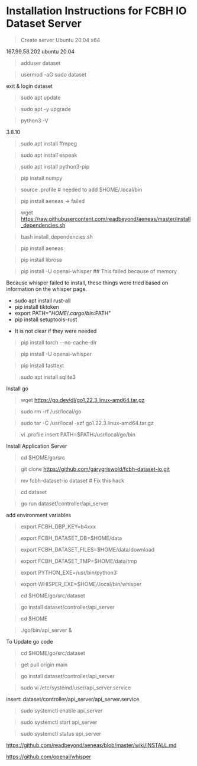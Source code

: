 # Installation Instructions for FCBH IO Dataset Server

> Create server Ubuntu 20.04 x64

167.99.58.202 ubuntu 20.04

> adduser dataset

> usermod -aG sudo dataset

exit & login dataset

> sudo apt update

> sudo apt -y upgrade

> python3 -V

3.8.10

> sudo apt install ffmpeg

> sudo apt install espeak

> sudo apt install python3-pip

> pip install numpy

> source .profile  # needed to add $HOME/.local/bin

> pip install aeneas -> failed

> wget https://raw.githubusercontent.com/readbeyond/aeneas/master/install_dependencies.sh

> bash install_dependencies.sh

> pip install aeneas

> pip install librosa

> pip install -U openai-whisper ## This failed because of memory

Because whisper failed to install, these things were tried
based on information on the whisper page.
- sudo apt install rust-all
- pip install tiktoken
- export PATH="$HOME/.cargo/bin:$PATH"
- pip install setuptools-rust
+ It is not clear if they were needed

> pip install torch --no-cache-dir

> pip install -U openai-whisper

> pip install fasttext

> sudo apt install sqlite3

Install go
> wget https://go.dev/dl/go1.22.3.linux-amd64.tar.gz

> sudo rm -rf /usr/local/go

> sudo tar -C /usr/local -xzf go1.22.3.linux-amd64.tar.gz

> vi .profile
insert PATH=$PATH:/usr/local/go/bin

Install Application Server
> cd $HOME/go/src

> git clone https://github.com/garygriswold/fcbh-dataset-io.git

> mv fcbh-dataset-io dataset  # Fix this hack

> cd dataset

> go run dataset/controller/api_server

add environment variables
 
> export FCBH_DBP_KEY=b4xxx
 
> export FCBH_DATASET_DB=$HOME/data
 
> export FCBH_DATASET_FILES=$HOME/data/download
 
> export FCBH_DATASET_TMP=$HOME/data/tmp 

> export PYTHON_EXE=/usr/bin/python3

> export WHISPER_EXE=$HOME/.local/bin/whisper

> cd $HOME/go/src/dataset

> go install dataset/controller/api_server

> cd $HOME

> ./go/bin/api_server &

To Update go code

> cd $HOME/go/src/dataset

> get pull origin main

> go install dataset/controller/api_server

> sudo vi /etc/systemd/user/api_server.service

insert: dataset/controller/api_server/api_server.service

> sudo systemctl enable api_server

> sudo systemctl start api_server

> sudo systemctl status api_server

https://github.com/readbeyond/aeneas/blob/master/wiki/INSTALL.md

https://github.com/openai/whisper